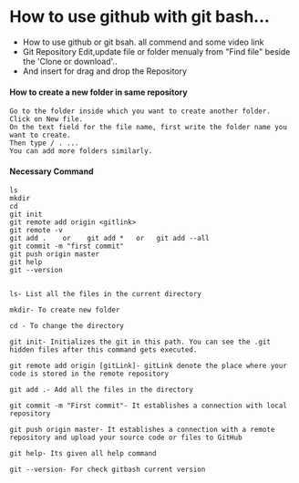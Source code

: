 # How to use github with git bash...

- How to use github or git bsah. all commend and some video link
- Git Repository Edit,update file or folder menualy from "Find file" beside the 'Clone or download'..
- And insert for drag and drop the Repository

#### How to create a new folder in same repository
```
Go to the folder inside which you want to create another folder.
Click on New file.
On the text field for the file name, first write the folder name you want to create.
Then type / . ...
You can add more folders similarly.
```

#### Necessary Command  
```
ls
mkdir
cd
git init	
git remote add origin <gitlink>
git remote -v
git add .    or    git add *   or   git add --all     
git commit -m "first commit"
git push origin master
git help
git --version


ls- List all the files in the current directory

mkdir- To create new folder

cd - To change the directory

git init- Initializes the git in this path. You can see the .git hidden files after this command gets executed.

git remote add origin [gitLink]- gitLink denote the place where your code is stored in the remote repository

git add .- Add all the files in the directory

git commit -m "First commit"- It establishes a connection with local repository

git push origin master- It establishes a connection with a remote repository and upload your source code or files to GitHub

git help- Its given all help command 

git --version- For check gitbash current version
```

